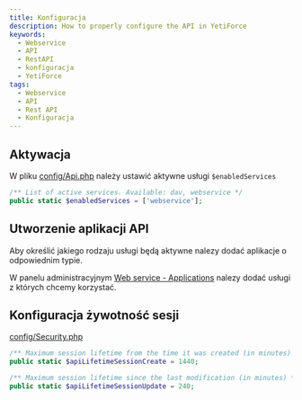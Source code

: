 ```yaml
---
title: Konfiguracja
description: How to properly configure the API in YetiForce
keywords:
  - Webservice
  - API
  - RestAPI
  - konfiguracja
  - YetiForce
tags:
  - Webservice
  - API
  - Rest API
  - Konfiguracja
---
```


## Aktywacja

W pliku [config/Api.php](https://doc.yetiforce.com/code/classes/Config-Api.html#property_enabledServices) należy ustawić aktywne usługi `$enabledServices`

```php
/** List of active services. Available: dav, webservice */
public static $enabledServices = ['webservice'];
```

## Utworzenie aplikacji API

Aby określić jakiego rodzaju usługi będą aktywne nalezy dodać aplikacje o odpowiednim typie.

W panelu administracyjnym [Web service - Applications](/6.5.0/administrator-guides/integration/webservice-apps/) nalezy dodać usługi z których chcemy korzystać.

## Konfiguracja żywotność sesji

[config/Security.php](https://doc.yetiforce.com/code/classes/Config-Security.html#property_apiLifetimeSessionCreate)

```php
/** Maximum session lifetime from the time it was created (in minutes) */
public static $apiLifetimeSessionCreate = 1440;

/** Maximum session lifetime since the last modification (in minutes) */
public static $apiLifetimeSessionUpdate = 240;
```
